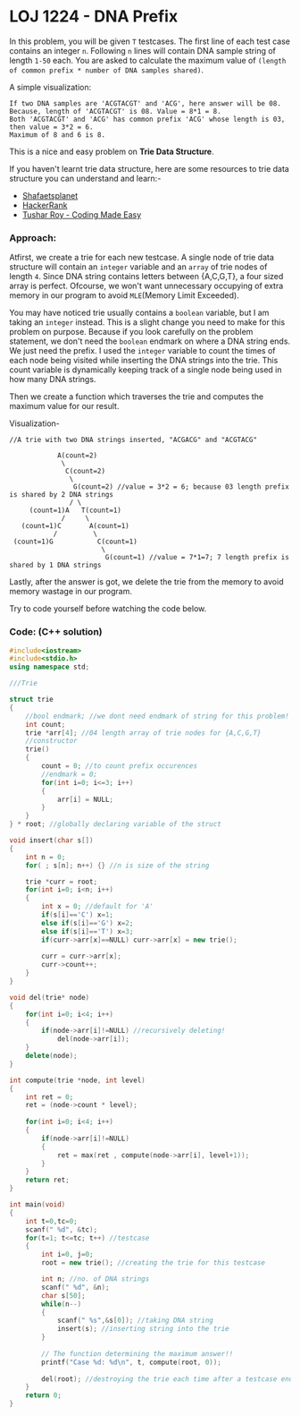 # LOJ 1224 - DNA Prefix

In this problem, you will be given `T` testcases. The first line of each test case contains an integer `n`. Following `n` lines will contain DNA sample string of length `1-50` each. You are asked to calculate the maximum value of `(length of common prefix * number of DNA samples shared)`.

A simple visualization:
```
If two DNA samples are 'ACGTACGT' and 'ACG', here answer will be 08.
Because, length of 'ACGTACGT' is 08. Value = 8*1 = 8.
Both 'ACGTACGT' and 'ACG' has common prefix 'ACG' whose length is 03, then value = 3*2 = 6.
Maximum of 8 and 6 is 8.
```

This is a nice and easy problem on **Trie Data Structure**.

If you haven't learnt trie data structure, here are some resources to trie data structure you can understand and learn:-

- [Shafaetsplanet](http://www.shafaetsplanet.com/?p=1679)
- [HackerRank](https://m.youtube.com/watch?v=zIjfhVPRZCg&list=PLI1t_8YX-Apv-UiRlnZwqqrRT8D1RhriX&index=9&t=1s)
- [Tushar Roy - Coding Made Easy](https://m.youtube.com/watch?v=AXjmTQ8LEoI)

### Approach:

Atfirst, we create a trie for each new testcase. A single node of trie data structure will contain an `integer` variable and an `array` of trie nodes of length `4`. Since DNA string contains letters between {A,C,G,T}, a four sized array is perfect. Ofcourse, we won't want unnecessary occupying of extra memory in our program to avoid `MLE`(Memory Limit Exceeded).

You may have noticed trie usually contains a `boolean` variable, but I am taking an `integer` instead. This is a slight change you need to make for this problem on purpose. Because if you look carefully on the problem statement, we don't need the `boolean` endmark on where a DNA string ends. We just need the prefix. I used the `integer` variable to count the times of each node being visited while inserting the DNA strings into the trie. This count variable is dynamically keeping track of a single node being used in how many DNA strings.

Then we create a function which traverses the trie and computes the maximum value for our result.

Visualization-
```
//A trie with two DNA strings inserted, "ACGACG" and "ACGTACG"

            A(count=2)
             \
              C(count=2)
               \
                G(count=2) //value = 3*2 = 6; because 03 length prefix is shared by 2 DNA strings
               / \
     (count=1)A   T(count=1)
             /     \
   (count=1)C       A(count=1)
           /         \
 (count=1)G           C(count=1)
                       \
                        G(count=1) //value = 7*1=7; 7 length prefix is shared by 1 DNA strings
```

Lastly, after the answer is got, we delete the trie from the memory to avoid memory wastage in our program.

Try to code yourself before watching the code below.

### Code: (C++ solution)

```cpp
#include<iostream>
#include<stdio.h>
using namespace std;

///Trie

struct trie
{
    //bool endmark; //we dont need endmark of string for this problem! :)
    int count;
    trie *arr[4]; //04 length array of trie nodes for {A,C,G,T}
    //constructor
    trie()
    {
        count = 0; //to count prefix occurences
        //endmark = 0;
        for(int i=0; i<=3; i++)
        {
            arr[i] = NULL;
        }
    }
} * root; //globally declaring variable of the struct

void insert(char s[])
{
    int n = 0;
    for( ; s[n]; n++) {} //n is size of the string

    trie *curr = root;
    for(int i=0; i<n; i++)
    {
        int x = 0; //default for 'A'
        if(s[i]=='C') x=1;
        else if(s[i]=='G') x=2;
        else if(s[i]=='T') x=3;
        if(curr->arr[x]==NULL) curr->arr[x] = new trie();
        
        curr = curr->arr[x];
        curr->count++;
    }
}

void del(trie* node)
{
    for(int i=0; i<4; i++)
    {
        if(node->arr[i]!=NULL) //recursively deleting!
            del(node->arr[i]);
    }
    delete(node);
}

int compute(trie *node, int level)
{
    int ret = 0;
    ret = (node->count * level);
    
    for(int i=0; i<4; i++)
    {
        if(node->arr[i]!=NULL)
        {
            ret = max(ret , compute(node->arr[i], level+1));
        }
    }
    return ret;
}

int main(void)
{
    int t=0,tc=0;
    scanf(" %d", &tc);
    for(t=1; t<=tc; t++) //testcase
    {
        int i=0, j=0;
        root = new trie(); //creating the trie for this testcase

        int n; //no. of DNA strings
        scanf(" %d", &n);
        char s[50];
        while(n--)
        {
            scanf(" %s",&s[0]); //taking DNA string
            insert(s); //inserting string into the trie
        }
        
        // The function determining the maximum answer!!
        printf("Case %d: %d\n", t, compute(root, 0));
        
        del(root); //destroying the trie each time after a testcase ends to not hold memory anymore
    }
    return 0;
}
```
